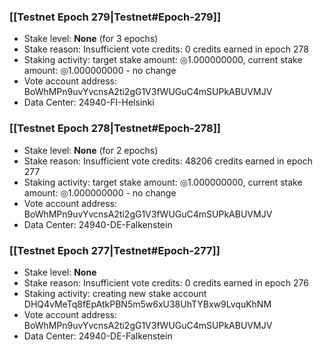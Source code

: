 ### [[Testnet Epoch 279|Testnet#Epoch-279]]
* Stake level: **None** (for 3 epochs)
* Stake reason: Insufficient vote credits: 0 credits earned in epoch 278
* Staking activity: target stake amount: ◎1.000000000, current stake amount: ◎1.000000000 - no change
* Vote account address: BoWhMPn9uvYvcnsA2ti2gG1V3fWUGuC4mSUPkABUVMJV
* Data Center: 24940-FI-Helsinki
### [[Testnet Epoch 278|Testnet#Epoch-278]]
* Stake level: **None** (for 2 epochs)
* Stake reason: Insufficient vote credits: 48206 credits earned in epoch 277
* Staking activity: target stake amount: ◎1.000000000, current stake amount: ◎1.000000000 - no change
* Vote account address: BoWhMPn9uvYvcnsA2ti2gG1V3fWUGuC4mSUPkABUVMJV
* Data Center: 24940-DE-Falkenstein
### [[Testnet Epoch 277|Testnet#Epoch-277]]
* Stake level: **None**
* Stake reason: Insufficient vote credits: 0 credits earned in epoch 276
* Staking activity: creating new stake account DHQ4vMeTq8fEpAtkPBN5m5w6xU38UhTYBxw9LvquKhNM
* Vote account address: BoWhMPn9uvYvcnsA2ti2gG1V3fWUGuC4mSUPkABUVMJV
* Data Center: 24940-DE-Falkenstein